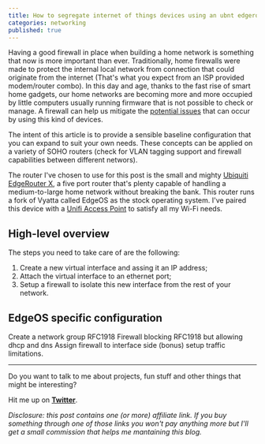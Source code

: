 ```yaml
---
title: How to segregate internet of things devices using an ubnt edgerouter.
categories: networking
published: true
---
```


Having a good firewall in place when building a home network is something that now is more important than ever. Traditionally, home firewalls were made to protect the internal local network from connection that could originate from the internet (That's what you expect from an ISP provided modem/router combo). In this day and age, thanks to the fast rise of smart home gadgets, our home networks are becoming more and more occupied by little computers usually running firmware that is not possible to check or manage. A firewall can help us mitigate the [potential issues](https://cve.mitre.org/cgi-bin/cvekey.cgi?keyword=upnp) that can occur by using this kind of devices.

The intent of this article is to provide a sensible baseline configuration that you can expand to suit your own needs. These concepts can be applied on a variety of SOHO routers (check for VLAN tagging support and firewall capabilities between different networs).

The router I've chosen to use for this post is the small and mighty [Ubiquiti EdgeRouter X](https://amzn.to/2FtPBv9), a five port router that's plenty capable of handling a medium-to-large home network without breaking the bank. This router runs a fork of Vyatta called EdgeOS as the stock operating system.
I've paired this device with a [Unifi Access Point](https://amzn.to/2DXEkm6) to satisfy all my Wi-Fi needs.

## High-level overview

The steps you need to take care of are the following:

1. Create a new virtual interface and assing it an IP address;
2. Attach the virtual interface to an ethernet port;
3. Setup a firewall to isolate this new interface from the rest of your network.

## EdgeOS specific configuration

Create a network group RFC1918
Firewall blocking RFC1918 but allowing dhcp and dns
Assign firewall to interface side
(bonus) setup traffic limitations.

---

Do you want to talk to me about projects, fun stuff and other things that might be interesting?

Hit me up on **[Twitter](http://twitter.com/eliseomartelli)**.

*Disclosure: this post contains one (or more) affiliate link. If you buy something through one of those links you won't pay anything more but I'll get a small commission that helps me mantaining this blog.*
